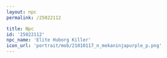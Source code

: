 ```yaml
---
layout: npc
permalink: /25022112

title: Npc
id: '25022112'
npc_name: 'Elite Huborg Killer'
icon_url: 'portrait/mob/21010117_n_mekaninjapurple_p.png'
---
```

